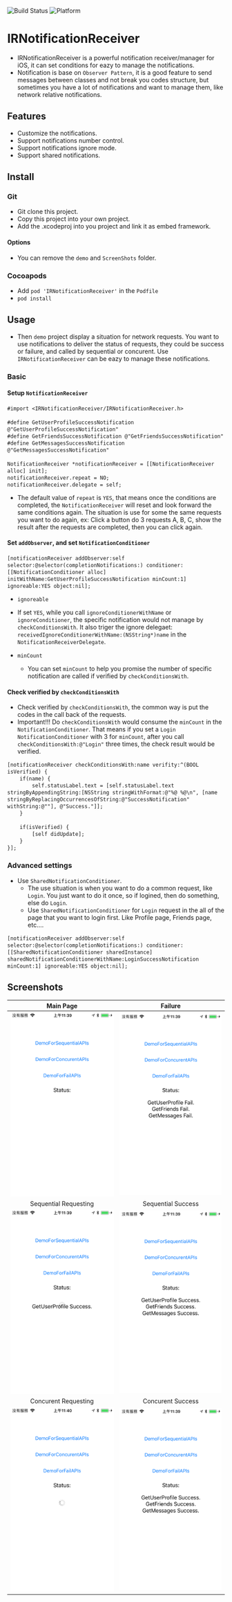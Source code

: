 ![Build Status](https://img.shields.io/badge/build-%20passing%20-brightgreen.svg)
![Platform](https://img.shields.io/badge/Platform-%20iOS%20-blue.svg)

# IRNotificationReceiver 

- IRNotificationReceiver is a powerful notification receiver/manager for iOS, it can set conditions for eazy to manage the notifications. 
- Notification is base on `Observer Pattern`, it is a good feature to send messages between classes and not break you codes structure, but sometimes you have a lot of notifications and want to manage them, like network relative notifications.

## Features
- Customize the notifications.
- Support notifications number control.
- Support notifications ignore mode.
- Support shared notifications.

## Install
### Git
- Git clone this project.
- Copy this project into your own project.
- Add the .xcodeproj into you  project and link it as embed framework.
#### Options
- You can remove the `demo` and `ScreenShots` folder.

### Cocoapods
- Add `pod 'IRNotificationReceiver'`  in the `Podfile`
- `pod install`

## Usage

- Then `demo` project display a situation for network requests. You want to use notifications to deliver the status of requests, they could be success or failure, and called by sequential  or concurent. Use `IRNotificationReceiver` can be eazy to manage these notifications.

### Basic

#### Setup `NotificationReceiver`

```obj-c
#import <IRNotificationReceiver/IRNotificationReceiver.h>

#define GetUserProfileSuccessNotification @"GetUserProfileSuccessNotification"
#define GetFriendsSuccessNotification @"GetFriendsSuccessNotification"
#define GetMessagesSuccessNotification @"GetMessagesSuccessNotification"

NotificationReceiver *notificationReceiver = [[NotificationReceiver alloc] init];
notificationReceiver.repeat = NO;
notificationReceiver.delegate = self;
```

- The default value of `repeat` is `YES`, that means once the conditions are completed, the `NotificationReceiver` will reset and look forward the same conditions again. The situation is use for some the same requests you want to do again, ex: Click a button do 3 requests A, B, C, show the result after the requests are completed, then you can click again.


#### Set `addObserver`, and set `NotificationConditioner`
```obj-c
[notificationReceiver addObserver:self selector:@selector(completionNotifications:) conditioner:[[NotificationConditioner alloc] initWithName:GetUserProfileSuccessNotification minCount:1] ignoreable:YES object:nil];
```

- `ignoreable`
- If set `YES`, while you call `ignoreConditionerWithName` or `ignoreConditioner`, the specific notification would not manage by `checkConditionsWith`. It also triger the ignore delegaet:  `receivedIgnoreConditionerWithName:(NSString*)name` in the `NotificationReceiverDelegate`.

- `minCount`
    - You can set `minCount` to help you promise the number of specific notification are called if verified by  `checkConditionsWith`.

#### Check verified by `checkConditionsWith` 

- Check verified by `checkConditionsWith`, the common way is put the codes in the call back of the requests.
- Important!!! Do `checkConditionsWith` would consume the `minCount` in the `NotificationConditioner`. That means if you set a  `Login NotificationConditioner` with 3 for `minCount`, after you call `checkConditionsWith:@"Login"` three times, the check result would be verified.

```obj-c
[notificationReceiver checkConditionsWith:name verifity:^(BOOL isVerified) {
    if(name) {
        self.statusLabel.text = [self.statusLabel.text stringByAppendingString:[NSString stringWithFormat:@"%@ %@\n", [name stringByReplacingOccurrencesOfString:@"SuccessNotification" withString:@""], @"Success."]];
    }
    
    if(isVerified) {
        [self didUpdate];
    }
}];
```

### Advanced settings

- Use `SharedNotificationConditioner`.
    - The use situation is when you want to do a common request, like `Login`. You just want to do it once, so if logined, then do something, else do `Login`.
    - Use  `SharedNotificationConditioner` for `Login` request in the all of the page that you want to login first. Like Profile page, Friends page, etc....
    
```obj-c
[notificationReceiver addObserver:self selector:@selector(completionNotifications:) conditioner:[[SharedNotificationConditioner sharedInstance] sharedNotificationConditionerWithName:LoginSuccessNotification minCount:1] ignoreable:YES object:nil];
```

## Screenshots
| Main Page | Failure |
|:---:|:---:|
| ![Main](./ScreenShots/demo1.png) | ![Failure](./ScreenShots/demo6.png) |
| Sequential Requesting | Sequential Success |
| ![Sequential](./ScreenShots/demo2.png) | ![Success](./ScreenShots/demo3.png) |
| Concurent Requesting | Concurent Success |
| ![Concurent](./ScreenShots/demo4.png) | ![Success](./ScreenShots/demo5.png) |
